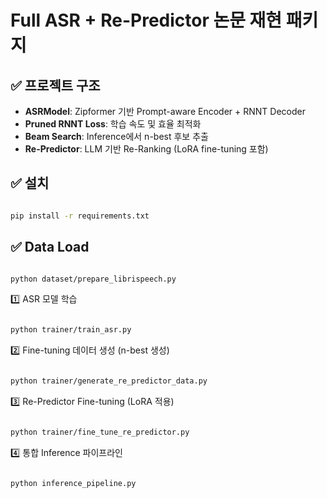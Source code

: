 # Full ASR + Re-Predictor 논문 재현 패키지

## ✅ 프로젝트 구조

- **ASRModel**: Zipformer 기반 Prompt-aware Encoder + RNNT Decoder
- **Pruned RNNT Loss**: 학습 속도 및 효율 최적화
- **Beam Search**: Inference에서 n-best 후보 추출
- **Re-Predictor**: LLM 기반 Re-Ranking (LoRA fine-tuning 포함)

## ✅ 설치

```bash

pip install -r requirements.txt
```

## ✅ Data Load
``` bash

python dataset/prepare_librispeech.py
``` 

1️⃣ ASR 모델 학습
``` bash

python trainer/train_asr.py
``` 

2️⃣ Fine-tuning 데이터 생성 (n-best 생성)
``` bash

python trainer/generate_re_predictor_data.py
``` 

3️⃣ Re-Predictor Fine-tuning (LoRA 적용)
``` bash

python trainer/fine_tune_re_predictor.py
``` 

4️⃣ 통합 Inference 파이프라인
``` bash

python inference_pipeline.py
``` 